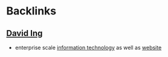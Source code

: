 
# Backlinks
## [David Ing](<David Ing.md>)
- enterprise scale [information technology](<information technology.md>) as well as [website](<website.md>)

